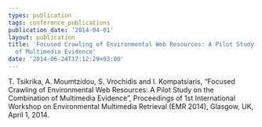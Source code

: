 ```yaml
---
types: publication
tags: conference_publications
publication_date: '2014-04-01'
layout: publication
title: 'Focused Crawling of Environmental Web Resources: A Pilot Study on the Combination
  of Multimedia Evidence'
date: '2014-06-24T17:12:29+03:00'
---
```

<p>T. Tsikrika, A. Moumtzidou, S. Vrochidis and I. Kompatsiaris, “Focused Crawling of Environmental Web Resources: A Pilot Study on the Combination of Multimedia Evidence”, Proceedings of 1st International Workshop on Environmental Multimedia Retrieval (EMR 2014), Glasgow, UK, April 1, 2014.</p>
